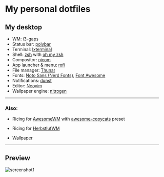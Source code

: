# My personal dotfiles

## My desktop
- WM: [i3-gaps](https://github.com/resloved/i3)
- Status bar: [polybar](https://github.com/polybar/polybar)
- Terminal: [lxterminal](https://wiki.lxde.org/en/LXTerminal)
- Shell: [zsh]() with [oh my zsh](https://ogmyz.sh)
- Compositor: [picom](https://github.com/ibhagwan/picom)
- App launcher & menu: [rofi](http://github.com/davatorium/rofi)
- File manager: [Thunar](https://wiki.archlinux.org/index.php/Thunar)
- Fonts: [Noto Sans (Nerd Fonts)](https://github.com/ryanoasis/nerd-fonts), [Font Awesome](https://github.com/FortAwesome/Font-Awesome)
- Notifications: [dunst](https://github.com/dunst-project/dunst)
- Editor: [Neovim](https://github.com/neovim/neovim)
- Wallpaper engine: [nitrogen](http://projects.l3ib.org/nitrogen)

---

### Also:
- Ricing for [AwesomeWM](https://awesomewm.org) with [awesome-copycats](https://github.com/lcpz/awesome-copycats) preset
- Ricing for [HerbstlufWM](https://herbstluftwm.org)

- [Wallpaper](https://wallhaven.cc/w/kwp6r1)

---

## Preview

![screenshot1][shot1]

[shot1]: https://github.com/noobdojs/dots/blob/master/newshot.png
